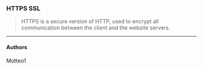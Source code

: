 ### HTTPS SSL
> HTTPS is a secure version of HTTP, used to encrypt all communication between the client and the website servers.


***
#### Authors
Motteo1
